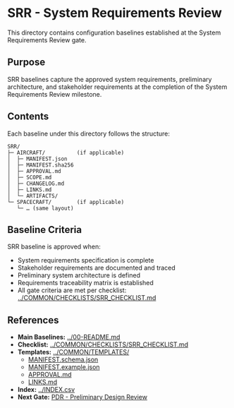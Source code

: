# SRR - System Requirements Review

This directory contains configuration baselines established at the System Requirements Review gate.

## Purpose

SRR baselines capture the approved system requirements, preliminary architecture, and stakeholder requirements at the completion of the System Requirements Review milestone.

## Contents

Each baseline under this directory follows the structure:

```
SRR/
├─ AIRCRAFT/          (if applicable)
│  ├─ MANIFEST.json
│  ├─ MANIFEST.sha256
│  ├─ APPROVAL.md
│  ├─ SCOPE.md
│  ├─ CHANGELOG.md
│  ├─ LINKS.md
│  └─ ARTIFACTS/
└─ SPACECRAFT/        (if applicable)
   └─ … (same layout)
```

## Baseline Criteria

SRR baseline is approved when:
- System requirements specification is complete
- Stakeholder requirements are documented and traced
- Preliminary system architecture is defined
- Requirements traceability matrix is established
- All gate criteria are met per checklist: [../COMMON/CHECKLISTS/SRR_CHECKLIST.md](../COMMON/CHECKLISTS/SRR_CHECKLIST.md)

## References

- **Main Baselines:** [../00-README.md](../00-README.md)
- **Checklist:** [../COMMON/CHECKLISTS/SRR_CHECKLIST.md](../COMMON/CHECKLISTS/SRR_CHECKLIST.md)
- **Templates:** [../COMMON/TEMPLATES/](../COMMON/TEMPLATES/)
  - [MANIFEST.schema.json](../COMMON/TEMPLATES/MANIFEST.schema.json)
  - [MANIFEST.example.json](../COMMON/TEMPLATES/MANIFEST.example.json)
  - [APPROVAL.md](../COMMON/TEMPLATES/APPROVAL.md)
  - [LINKS.md](../COMMON/TEMPLATES/LINKS.md)
- **Index:** [../INDEX.csv](../INDEX.csv)
- **Next Gate:** [PDR - Preliminary Design Review](../PDR/)
